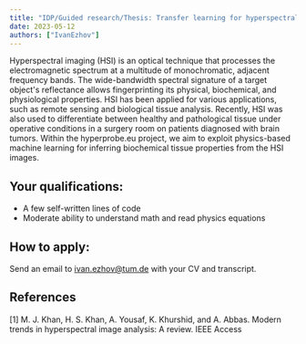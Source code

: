 ```yaml
---
title: "IDP/Guided research/Thesis: Transfer learning for hyperspectral brain surgery imaging"
date: 2023-05-12
authors: ["IvanEzhov"]
---
```


Hyperspectral imaging (HSI) is an optical technique that processes the electromagnetic spectrum at a multitude of monochromatic, adjacent frequency bands. The wide-bandwidth spectral signature of a target object's reflectance allows fingerprinting its physical, biochemical, and physiological properties. HSI has been applied for various applications, such as remote sensing and biological tissue analysis. Recently, HSI was also used to differentiate between healthy and pathological tissue under operative conditions in a surgery room on patients diagnosed with brain tumors. Within the hyperprobe.eu project, we aim to exploit physics-based machine learning for inferring biochemical tissue properties from the HSI images.

## Your qualifications:

- A few self-written lines of code
- Moderate ability to understand math and read physics equations

## How to apply:

Send an email to ivan.ezhov@tum.de with your CV and transcript. 

## References

[1] M. J. Khan, H. S. Khan, A. Yousaf, K. Khurshid, and A. Abbas. Modern trends in hyperspectral image analysis: A review. IEEE Access